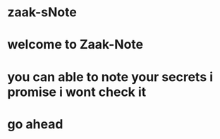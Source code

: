 # zaak-sNote
# welcome to Zaak-Note

# you can able to note your secrets i promise i wont check it 
# go ahead
